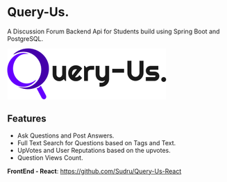 # Query-Us.
A Discussion Forum Backend Api for  Students build using Spring Boot and PostgreSQL.

![logo](assets/query-us.png)

## Features

- Ask Questions and Post Answers.
- Full Text Search for Questions based on Tags and Text.
- UpVotes and User Reputations based on the upvotes.
- Question Views Count.

**FrontEnd - React**: https://github.com/Sudru/Query-Us-React